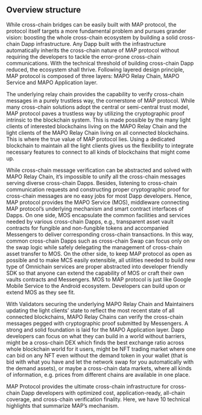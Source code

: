 ##  Overview structure

While cross-chain bridges can be easily built with MAP protocol, the protocol itself targets a more fundamental problem and pursues grander vision: boosting the whole cross-chain ecosystem by building a solid cross-chain Dapp infrastructure. Any Dapp built with the infrastructure automatically inherits the cross-chain nature of MAP protocol without requiring the developers to tackle the error-prone cross-chain communications. With the technical threshold of building cross-chain Dapp reduced, the ecosystem shall thrive. Following layered design principle, MAP protocol is composed of three layers: MAPO Relay Chain, MAPO Service and MAPO Application layer.

The underlying relay chain provides the capability to verify cross-chain messages in a purely trustless way, the cornerstone of MAP protocol. While many cross-chain solutions adopt the central or semi-central trust model, MAP protocol paves a trustless way by utilizing the cryptographic proof intrinsic to the blockchain system. This is made possible by the many light clients of interested blockchains living on the MAPO Relay Chain and the light clients of the MAPO Relay Chain living on all connected blockchains. This is where the true value of MAP protocol lies. Using a dedicated blockchain to maintain all the light clients gives us the flexibility to integrate necessary features to connect to all kinds of blockchains that might come up.

While cross-chain message verification can be abstracted and solved with MAPO Relay Chain, it’s impossible to unify all the cross-chain messages serving diverse cross-chain Dapps. Besides, listening to cross-chain communication requests and constructing proper cryptographic proof for cross-chain messages are no easy jobs for most Dapp developers. Hence, MAP protocol provides the MAPO Service (MOS), middleware connecting MAP protocol’s underlying mechanism and smart contract interfaces of Dapps. On one side, MOS encapsulate the common facilities and services needed by various cross-chain Dapps, e.g., transparent asset vault contracts for fungible and non-fungible tokens and accompanied Messengers to deliver corresponding cross-chain transactions. In this way, common cross-chain Dapps such as cross-chain Swap can focus only on the swap logic while safely delegating the management of cross-chain asset transfer to MOS. On the other side, to keep MAP protocol as open as possible and to make MCS easily extensible, all utilities needed to build new type of Omnichain services are proper abstracted into developer friendly SDK so that anyone can extend the capability of MOS or craft their own vaults contracts and Messengers. MOS to MAP protocol is just like Google Mobile Service to the Android ecosystem. Developers can build upon or extend MOS as they see fit.

With Validators securing the underlying MAPO Relay Chain and Maintainers updating the light clients’ state to reflect the most recent state of all connected blockchains, MAPO Relay Chains can verify the cross-chain messages pegged with cryptographic proof submitted by Messengers. A strong and solid foundation is laid for the MAPO Application layer. Dapp developers can focus on what they can build in a world without barriers, might be a cross-chain DEX which finds the best exchange ratio across whole blockchain world for it users, might be NFT trading market where one can bid on any NFT even without the demand token in your wallet (that is bid with what you have and let the network swap for you automatically with the demand assets), or maybe a cross-chain data markets, where all kinds of information, e.g. prices from different chains are available in one place.

MAP Protocol provides the ultimate cross-chain infrastructure for cross-chain Dapp developers with optimized cost, application-ready, all-chain coverage, and cross-chain verification finality. Here, we have 10 technical highlights that summarize MAP’s mechanism. 
